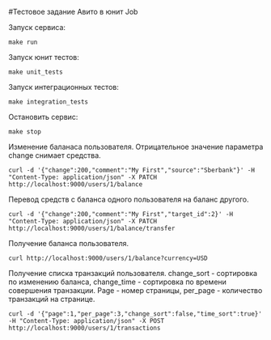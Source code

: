#Тестовое задание Авито в юнит Job

Запуск сервиса:

`
make run
`

Запуск юнит тестов:

`make unit_tests`

Запуск интеграционных тестов:

`make integration_tests`

Остановить сервис:

`make stop`

Изменение баланаса пользователя. Отрицательное значение параметра change снимает средства.

`
curl -d '{"change":200,"comment":"My First","source":"Sberbank"}' -H "Content-Type: application/json" -X PATCH http://localhost:9000/users/1/balance
`

Перевод средств с баланса одного пользователя на баланс другого.

`
curl -d '{"change":200,"comment":"My First","target_id":2}' -H "Content-Type: application/json" -X PATCH http://localhost:9000/users/1/balance/transfer
`

Получение баланса пользователя.

`
curl http://localhost:9000/users/1/balance?currency=USD
`

Получение списка транзакций пользователя. change_sort - сортировка по изменению баланса, change_time - сортировка по времени совершения транзакции.
Page - номер страницы, per_page - количество транзакций на странице.

`
curl -d '{"page":1,"per_page":3,"change_sort":false,"time_sort":true}' -H "Content-Type: application/json" -X POST http://localhost:9000/users/1/transactions
`